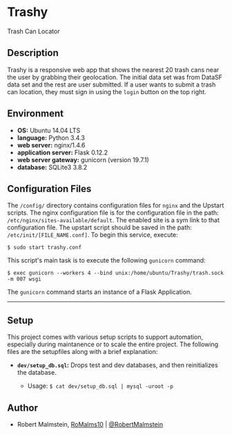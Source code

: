 # Trashy
Trash Can Locator

## Description
Trashy is a responsive web app that shows the nearest 20 trash cans near the user by grabbing their geolocation. The initial data set was from DataSF data set and the rest are user submitted. If a user wants to submit a trash can location, they must sign in using the `login` button on the top right.

## Environment

* __OS:__ Ubuntu 14.04 LTS
* __language:__ Python 3.4.3
* __web server:__ nginx/1.4.6
* __application server:__ Flask 0.12.2
* __web server gateway:__ gunicorn (version 19.7.1)
* __database:__ SQLite3 3.8.2

## Configuration Files

The `/config/` directory contains configuration files for `nginx` and the
Upstart scripts.  The nginx configuration file is for the configuration file in
the path: `/etc/nginx/sites-available/default`.  The enabled site is a sym link
to that configuration file.  The upstart script should be saved in the path:
`/etc/init/[FILE_NAME.conf]`.  To begin this service, execute:

```
$ sudo start trashy.conf
```
This script's main task is to execute the following `gunicorn` command:

```
$ exec gunicorn --workers 4 --bind unix:/home/ubuntu/Trashy/trash.sock -m 007 wsgi
```

The `gunicorn` command starts an instance of a Flask Application.

---

## Setup

This project comes with various setup scripts to support automation, especially
during maintanence or to scale the entire project.  The following files are the
setupfiles along with a brief explanation:

* **`dev/setup_db.sql`:** Drops test and dev databases, and then reinitializes
the database.

  * Usage: `$ cat dev/setup_db.sql | mysql -uroot -p`
  
## Author
* Robert Malmstein, [RoMalms10](https://github.com/RoMalms10) | [@RobertMalmstein](https://twitter.com/RobertMalmstein)
